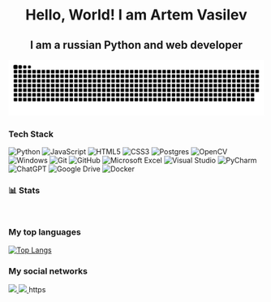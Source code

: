 <h1 align="center"> Hello, World! I am Artem Vasilev </h1>

<h2 align="center"> I am a russian Python and web developer </h2>

<picture>
  <source media="(prefers-color-scheme: dark)" srcset="https://raw.githubusercontent.com/Pr1vate4/Pr1vate4/output/github-contribution-grid-snake-dark.svg">
  <source media="(prefers-color-scheme: light)" srcset="https://raw.githubusercontent.com/Pr1vate4/Pr1vate4/output/github-contribution-grid-snake.svg">
  <img alt="Snake Animation" src="https://raw.githubusercontent.com/platane/platane/output/github-contribution-grid-snake.svg">
</picture>

<h3> Tech Stack </h3>

![Python](https://img.shields.io/badge/python-3670A0?style=for-the-badge&logo=python&logoColor=ffdd54)
![JavaScript](https://img.shields.io/badge/javascript-%23323330.svg?style=for-the-badge&logo=javascript&logoColor=%23F7DF1E)
![HTML5](https://img.shields.io/badge/html5-%23E34F26.svg?style=for-the-badge&logo=html5&logoColor=white)
![CSS3](https://img.shields.io/badge/css3-%231572B6.svg?style=for-the-badge&logo=css3&logoColor=white)
![Postgres](https://img.shields.io/badge/postgres-%23316192.svg?style=for-the-badge&logo=postgresql&logoColor=white)
![OpenCV](://img.shields.io/badge/opencv-%23white.svg?style=for-the-badge&logo=opencv&logoColor=white)
![Windows](https://img.shields.io/badge/Windows-0078D6?style=for-the-badge&logo=windows&logoColor=white)
![Git](https://img.shields.io/badge/git-%23F05033.svg?style=for-the-badge&logo=git&logoColor=white)
![GitHub](https://img.shields.io/badge/github-%23121011.svg?style=for-the-badge&logo=github&logoColor=white)
![Microsoft Excel](https://img.shields.io/badge/Microsoft_Excel-217346?style=for-the-badge&logo=microsoft-excel&logoColor=white)
![Visual Studio](https://img.shields.io/badge/Visual%20Studio-5C2D91.svg?style=for-the-badge&logo=visual-studio&logoColor=white)
![PyCharm](https://img.shields.io/badge/pycharm-143?style=for-the-badge&logo=pycharm&logoColor=black&color=black&labelColor=green)
![ChatGPT](https://img.shields.io/badge/chatGPT-74aa9c?style=for-the-badge&logo=openai&logoColor=white)
![Google Drive](https://img.shields.io/badge/Google%20Drive-4285F4?style=for-the-badge&logo=googledrive&logoColor=white)
![Docker](https://img.shields.io/badge/docker-%230db7ed.svg?style=for-the-badge&logo=docker&logoColor=white)


<h3>📊 Stats </h3>
<div id="stat" align="center">
    <img src="https://github-profile-summary-cards.vercel.app/api/cards/profile-details?username=Pr1vate4&theme=github_dark" alt=""/>
    <img src="https://github-profile-summary-cards.vercel.app/api/cards/most-commit-language?username=Pr1vate4&theme=github_dark" alt=""/>
     <img src="https://github-profile-summary-cards.vercel.app/api/cards/stats?username=Pr1vate4&theme=github_dark" alt=""/>
</div>
<h3> My top languages </h3>

[![Top Langs](https://github-readme-stats.vercel.app/api/top-langs/?username=Pr1vate4&layout=compact&theme=vision-friendly-dark)](https://github.com/anuraghazra/github-readme-stats)


<h3>My social networks </h3>
<a href="https://t.me/Pr1vate188">
  <img src="https://img.shields.io/badge/Telegram-2CA5E0?style=for-the-badge&logo=telegram&logoColor=white">
</a>
<a href="mailto:Artemo0shv@gmail.com">
  <img src="https://img.shields.io/badge/Gmail-D14836?style=for-the-badge&logo=gmail&logoColor=white">
</a>
https